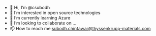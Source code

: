 - 👋 Hi, I’m @csubodh
- 👀 I’m interested in open source technologies
- 🌱 I’m currently learning Azure
- 💞️ I’m looking to collaborate on ...
- 📫 How to reach me subodh.chintawar@thyssenkrupp-materials.com

<!---
csubodh/csubodh is a ✨ special ✨ repository because its `README.md` (this file) appears on your GitHub profile.
You can click the Preview link to take a look at your changes.
--->
